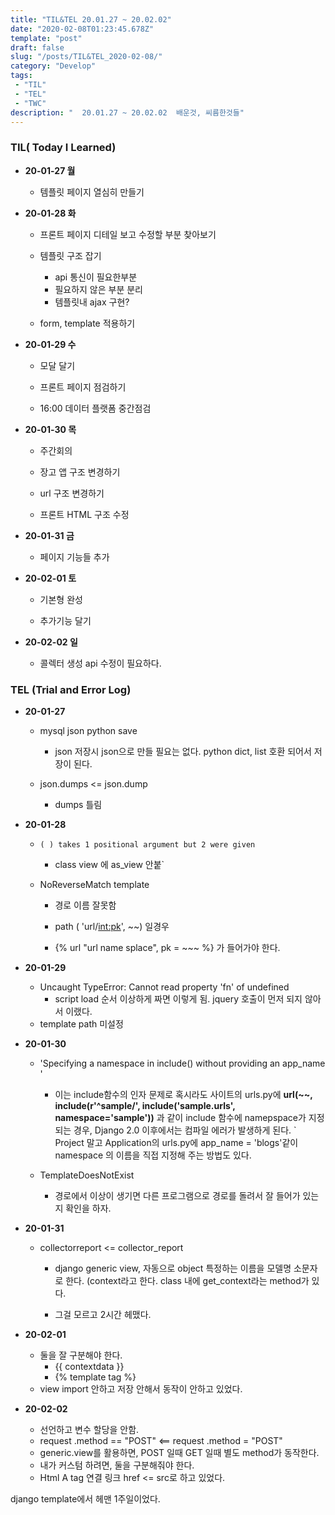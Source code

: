 ```yaml
---
title: "TIL&TEL 20.01.27 ~ 20.02.02"
date: "2020-02-08T01:23:45.678Z"
template: "post"
draft: false
slug: "/posts/TIL&TEL_2020-02-08/"
category: "Develop"
tags:
 - "TIL"
 - "TEL"
 - "TWC"
description: "  20.01.27 ~ 20.02.02  배운것, 씨름한것들"
---
```


### TIL( Today I Learned)

- **20-01-27 월**

  - 템플릿 페이지 열심히 만들기

    

- **20-01-28 화**

  - 프론트 페이지 디테일 보고 수정할 부분 찾아보기

  - 템플릿 구조 잡기

    - api 통신이 필요한부분
    - 필요하지 않은 부분 분리
    - 템플릿내 ajax 구현?

  - form, template 적용하기

    

- **20-01-29 수**

  - 모달 달기 

  - 프론트 페이지 점검하기

  - 16:00 데이터 플랫폼 중간점검

    

- **20-01-30 목**

  - 주간회의

  - 장고 앱 구조 변경하기

  - url 구조 변경하기

  - 프론트 HTML 구조 수정

    

- **20-01-31 금**

  - 페이지 기능들 추가 

    

- **20-02-01 토**

  - 기본형 완성 

  - 추가기능 달기

    

- **20-02-02 일**

  - 콜렉터 생성 api 수정이 필요하다. 

    

### TEL (Trial and Error Log)

- **20-01-27**

  - mysql json python save

    - json 저장시 json으로 만들 필요는 없다. python dict, list 호환 되어서 저장이 된다.

  - json.dumps <= json.dump

    - dumps 틀림

    

- **20-01-28**

  - `( ) takes 1 positional argument but 2 were given`

    - class view 에 as_view 안붙`

  - NoReverseMatch template

    - 경로 이름 잘못함 

    - path ( 'url/<int:pk>', ~~) 일경우 

    - {% url "url name splace", pk = ~~~ %} 가 들어가야 한다. 

      

- **20-01-29**

  - Uncaught TypeError: Cannot read property 'fn' of undefined
    - script load 순서 이상하게 짜면 이렇게 됨. jquery 호출이 먼저 되지 않아서 이랬다.
  - template path 미설정

  

- **20-01-30**

  - 'Specifying a namespace in include() without providing an app_name '

    - 이는 include함수의 인자 문제로 혹시라도 사이트의 urls.py에 **url(~~, include(r'^sample/', include('sample.urls', namespace='sample'))** 과 같이 include 함수에 namepspace가 지정되는 경우, Django 2.0 이후에서는 컴파일 에러가 발생하게 된다.
      ` Project 말고 Application의 urls.py에 app_name = 'blogs'같이 namespace 의 이름을 직접 지정해 주는 방법도 있다.

  - TemplateDoesNotExist

    - 경로에서 이상이 생기면 다른 프로그램으로 경로를 돌려서 잘 들어가 있는지 확인을 하자.

      

- **20-01-31**

  - collectorreport <= collector_report

    - django generic view, 자동으로 object 특정하는 이름을 모델명 소문자로 한다. (context라고 한다.  class 내에 get_context라는 method가 있다.

    - 그걸 모르고 2시간 헤맸다.

      

- **20-02-01**

  - 둘을 잘 구분해야 한다.
    - {{ contextdata }}
    - {% template tag %}
  - view import 안하고 저장 안해서 동작이 안하고 있었다. 

  

- **20-02-02**

  - 선언하고 변수 할당을 안함.
  - request .method == "POST" <== request .method = "POST" 
  - generic.view를 활용하면, POST 일때 GET 일때 별도 method가 동작한다.
  - 내가 커스텀 하려면, 둘을 구분해줘야 한다.
  - Html A tag 연결 링크 href <= src로 하고 있었다. 

django template에서 헤맨 1주일이었다. 